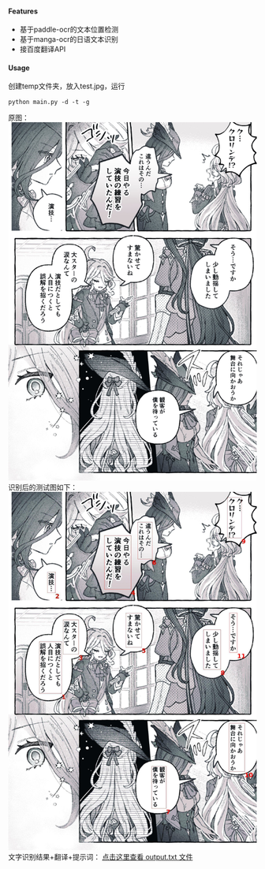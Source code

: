 #### Features
- 基于paddle-ocr的文本位置检测
- 基于manga-ocr的日语文本识别
- 接百度翻译API
#### Usage
创建temp文件夹，放入test.jpg，运行
```
python main.py -d -t -g
```
原图：
![原图](./static/original.jpg)
识别后的测试图如下：
![识别后的图](./static/output.jpg)
文字识别结果+翻译+提示词：
[点击这里查看 output.txt 文件](./static/output.txt)